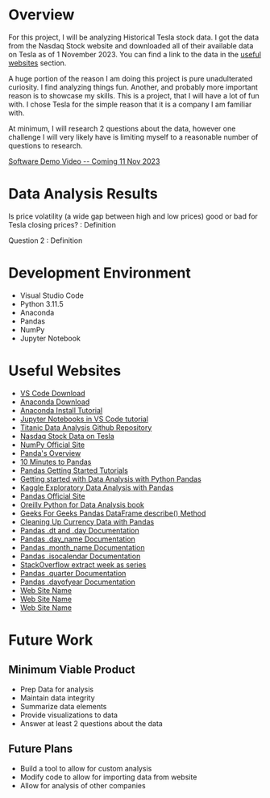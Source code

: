 # Overview

For this project, I will be analyzing Historical Tesla stock data. I got the data from the Nasdaq Stock website and downloaded all of their available data on Tesla as of 1 November 2023. You can find a link to the data in the [useful websites](#useful-websites) section. 

A huge portion of the reason I am doing this project is pure unadulterated curiosity. I find analyzing things fun. Another, and probably more important reason is to showcase my skills. This is a project, that I will have a lot of fun with. I chose Tesla for the simple reason that it is a company I am familiar with. 

At minimum, I will research 2 questions about the data, however one challenge I will very likely have is limiting myself to a reasonable number of questions to research.

[Software Demo Video -- Coming 11 Nov 2023](http://youtube.link.goes.here)

# Data Analysis Results

Is price volatility (a wide gap between high and low prices) good or bad for Tesla closing prices?
: Definition

Question 2
: Definition

# Development Environment

* Visual Studio Code
* Python 3.11.5 
* Anaconda
* Pandas
* NumPy
* Jupyter Notebook

# Useful Websites

* [VS Code Download](https://code.visualstudio.com/download)
* [Anaconda Download](https://www.anaconda.com/)
* [Anaconda Install Tutorial](https://www.youtube.com/watch?v=h1sAzPojKMg)
* [Jupyter Notebooks in VS Code tutorial](https://www.youtube.com/watch?v=DA6ZAHBPF1U)
* [Titanic Data Analysis Github Repository](https://github.com/claudiaregio/data-science)
* [Nasdaq Stock Data on Tesla](https://www.nasdaq.com/market-activity/stocks/tsla/historical)
* [NumPy Official Site](https://numpy.org/)
* [Panda's Overview](https://pandas.pydata.org/docs/getting_started/overview.html)
* [10 Minutes to Pandas](https://pandas.pydata.org/docs/user_guide/10min.html#min)
* [Pandas Getting Started Tutorials](https://pandas.pydata.org/docs/getting_started/intro_tutorials/index.html)
* [Getting started with Data Analysis with Python Pandas](https://towardsdatascience.com/getting-started-to-data-analysis-with-python-pandas-with-titanic-dataset-a195ab043c77)
* [Kaggle Exploratory Data Analysis with Pandas](https://www.kaggle.com/code/kashnitsky/topic-1-exploratory-data-analysis-with-pandas/notebook)
* [Pandas Official Site](https://pandas.pydata.org/)
* [Oreilly Python for Data Analysis book](https://learning.oreilly.com/library/view/python-for-data/9781098104023/)
* [Geeks For Geeks Pandas DataFrame describe() Method](https://www.geeksforgeeks.org/python-pandas-dataframe-describe-method/#)
* [Cleaning Up Currency Data with Pandas](https://pbpython.com/currency-cleanup.html)
* [Pandas .dt and .day Documentation](https://pandas.pydata.org/docs/reference/api/pandas.Series.dt.day.html)
* [Pandas .day_name Documentation](https://pandas.pydata.org/pandas-docs/stable/reference/api/pandas.Series.dt.day_name.html)
* [Pandas .month_name Documentation](https://pandas.pydata.org/pandas-docs/stable/reference/api/pandas.Series.dt.month_name.html)
* [Pandas .isocalendar Documentation](https://pandas.pydata.org/docs/reference/api/pandas.Series.dt.isocalendar.html)
* [StackOverflow extract week as series](https://stackoverflow.com/questions/61636684/pandas-extract-week-of-year-and-year-from-date)
* [Pandas .quarter Documentation](https://pandas.pydata.org/pandas-docs/stable/reference/api/pandas.Series.dt.quarter.html)
* [Pandas .dayofyear Documentation](https://pandas.pydata.org/docs/reference/api/pandas.Series.dt.dayofyear.html)
* [Web Site Name](http://url.link.goes.here)
* [Web Site Name](http://url.link.goes.here)
* [Web Site Name](http://url.link.goes.here)

# Future Work
## Minimum Viable Product
* Prep Data for analysis
* Maintain data integrity
* Summarize data elements
* Provide visualizations to data
* Answer at least 2 questions about the data

## Future Plans
* Build a tool to allow for custom analysis
* Modify code to allow for importing data from website 
* Allow for analysis of other companies
